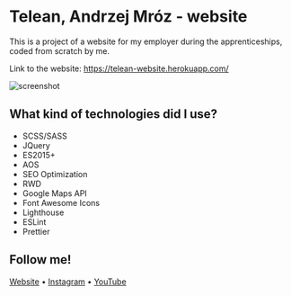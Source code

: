 # Telean, Andrzej Mróz - website

This is a project of a website for my employer during the apprenticeships, coded from scratch by me.

Link to the website:
https://telean-website.herokuapp.com/

<img alt="screenshot" src="https://i.imgur.com/cob8Jow.jpg">

## What kind of technologies did I use?

- SCSS/SASS
- JQuery
- ES2015+
- AOS
- SEO Optimization
- RWD
- Google Maps API
- Font Awesome Icons
- Lighthouse
- ESLint
- Prettier

## Follow me!

[Website](https://www.bartzalewski.com) • [Instagram](https://www.instagram.com/bart.code) • [YouTube](https://www.youtube.com/channel/UCwkU0-_RJbS16X5pbcW-tPQ)
